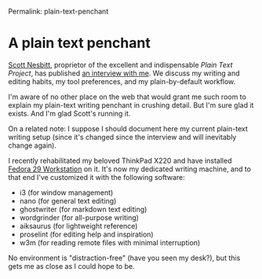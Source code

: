 Permalink: plain-text-penchant

# A plain text penchant

[Scott Nesbitt](https://scottnesbitt.net/), proprietor of the excellent and indispensable _Plain Text Project_, has published [an interview with me](https://plaintextproject.online/articles/2018/12/05/Behrenshausen.html). We discuss my writing and editing habits, my tool preferences, and my plain-by-default workflow.

I'm aware of no other place on the web that would grant me such room to explain my plain-text writing penchant in crushing detail. But I'm sure glad it exists. And I'm glad Scott's running it.

On a related note: I suppose I should document here my current plain-text writing setup (since it's changed since the interview and will inevitably change again).

I recently rehabilitated my beloved ThinkPad X220 and have installed [Fedora 29 Workstation](https://getfedora.org/en/workstation/download/) on it. It's now my dedicated writing machine, and to that end I've customized it with the following software:

- i3 (for window management)
- nano (for general text editing)
- ghostwriter (for markdown text editing)
- wordgrinder (for all-purpose writing)
- aiksaurus (for lightweight reference)
- proselint (for editing help and inspiration)
- w3m (for reading remote files with minimal interruption)

No environment is "distraction-free" (have you seen my desk?), but this gets me as close as I could hope to be.
